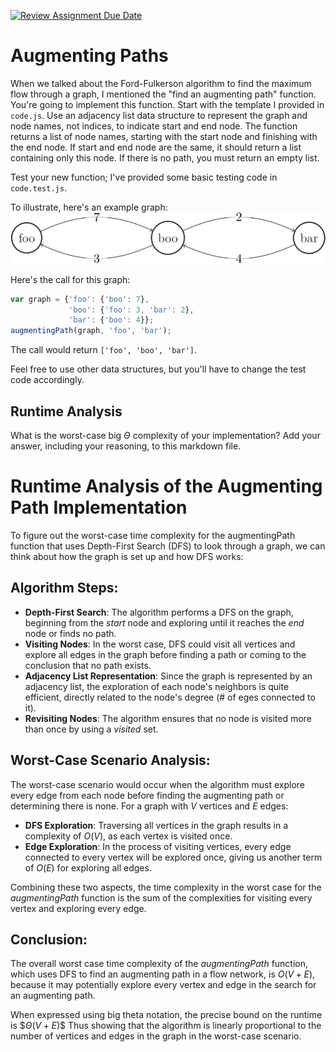 [![Review Assignment Due Date](https://classroom.github.com/assets/deadline-readme-button-24ddc0f5d75046c5622901739e7c5dd533143b0c8e959d652212380cedb1ea36.svg)](https://classroom.github.com/a/NehM89hy)
# Augmenting Paths

When we talked about the Ford-Fulkerson algorithm to find the maximum flow
through a graph, I mentioned the "find an augmenting path" function. You're
going to implement this function. Start with the template I provided in
`code.js`. Use an adjacency list data structure to represent the graph and node
names, not indices, to indicate start and end node. The function returns a list
of node names, starting with the start node and finishing with the end node. If
start and end node are the same, it should return a list containing only this
node. If there is no path, you must return an empty list.

Test your new function; I've provided some basic testing code in `code.test.js`.

To illustrate, here's an example graph:
![example graph](graph.png)

Here's the call for this graph:

```javascript
var graph = {'foo': {'boo': 7},
             'boo': {'foo': 3, 'bar': 2},
             'bar': {'boo': 4}};
augmentingPath(graph, 'foo', 'bar');
```

The call would return `['foo', 'boo', 'bar']`.

Feel free to use other data structures, but you'll have to change the test code
accordingly.

## Runtime Analysis

What is the worst-case big $\Theta$ complexity of your implementation? Add your
answer, including your reasoning, to this markdown file.


# Runtime Analysis of the Augmenting Path Implementation

To figure out the worst-case time complexity for the augmentingPath function that uses Depth-First Search (DFS) to look through a graph, we can think about how the graph is set up and how DFS works:

## Algorithm Steps:

- **Depth-First Search**: The algorithm performs a DFS on the graph, beginning from the $start$ node and exploring until it reaches the $end$ node or finds no path.
- **Visiting Nodes**: In the worst case, DFS could visit all vertices and explore all edges in the graph before finding a path or coming to the conclusion that no path exists.
- **Adjacency List Representation**: Since the graph is represented by an adjacency list, the exploration of each node's neighbors is quite efficient, directly related to the node's degree (# of eges connected to it).
- **Revisiting Nodes**: The algorithm ensures that no node is visited more than once by using a $visited$ set.

## Worst-Case Scenario Analysis:

The worst-case scenario would occur when the algorithm must explore every edge from each node before finding the augmenting path or determining there is none. For a graph with $V$ vertices and $E$ edges:

- **DFS Exploration**: Traversing all vertices in the graph results in a complexity of $O(V)$, as each vertex is visited once.
- **Edge Exploration**: In the process of visiting vertices, every edge connected to every vertex will be explored once, giving us another term of $O(E)$ for exploring all edges.

Combining these two aspects, the time complexity in the worst case for the $augmentingPath$ function is the sum of the complexities for visiting every vertex and exploring every edge.

## Conclusion:

The overall worst case time complexity of the $augmentingPath$ function, which uses DFS to find an augmenting path in a flow network, is $O(V + E)$, because it may potentially explore every vertex and edge in the search for an augmenting path.

When expressed using big theta notation, the precise bound on the runtime is $$\Theta(V + E)\$$ Thus showing that the algorithm is linearly proportional to the number of vertices and edges in the graph in the worst-case scenario.

